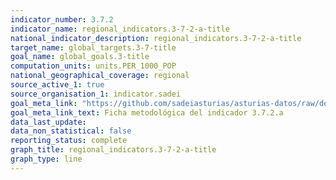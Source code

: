 ```yaml
---
indicator_number: 3.7.2
indicator_name: regional_indicators.3-7-2-a-title
national_indicator_description: regional_indicators.3-7-2-a-title
target_name: global_targets.3-7-title
goal_name: global_goals.3-title
computation_units: units.PER_1000_POP
national_geographical_coverage: regional
source_active_1: true
source_organisation_1: indicator.sadei
goal_meta_link: "https://github.com/sadeiasturias/asturias-datos/raw/develop/descargas/metodologia/3.7.2.a.pdf"
goal_meta_link_text: Ficha metodológica del indicador 3.7.2.a
data_last_update:  
data_non_statistical: false
reporting_status: complete
graph_title: regional_indicators.3-7-2-a-title
graph_type: line
---
```


